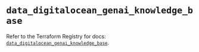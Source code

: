 # `data_digitalocean_genai_knowledge_base`

Refer to the Terraform Registry for docs: [`data_digitalocean_genai_knowledge_base`](https://registry.terraform.io/providers/digitalocean/digitalocean/2.60.0/docs/data-sources/genai_knowledge_base).
